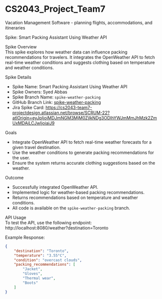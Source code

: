 # CS2043_Project_Team7
Vacation Management Software - planning flights, accommodations, and itineraries

Spike: Smart Packing Assistant Using Weather API  

Spike Overview  
This spike explores how weather data can influence packing recommendations for travelers. It integrates the OpenWeather API to fetch real-time weather conditions and suggests clothing based on temperature and weather conditions.  

Spike Details  
- Spike Name: Smart Packing Assistant Using Weather API  
- Spike Owners: Syed Abbas  
- Spike Branch Name: `spike-weather-packing`  
- GitHub Branch Link: [spike-weather-packing](https://github.com/Liana-Ne/CS2043_Project_Team7/tree/spike-weather-packing)  
- Jira Spike Card: https://cs2043-team7-projectdesign.atlassian.net/browse/SCRUM-22?atlOrigin=eyJpIjoiMDJmNGM3MjM0ZjlkNDg3ODlhYWJmMmJhMzk2ZmUxMDAiLCJwIjoiaiJ9

Goals  
- Integrate OpenWeather API to fetch real-time weather forecasts for a given travel destination.  
- Use the weather conditions to generate packing recommendations for the user.  
- Ensure the system returns accurate clothing suggestions based on the weather.  

Outcome  
- Successfully integrated OpenWeather API.  
- Implemented logic for weather-based packing recommendations.  
- Returns recommendations based on temperature and weather conditions.  
- All code is available on the `spike-weather-packing` branch.  

API Usage  
To test the API, use the following endpoint:  
http://localhost:8080/weather?destination=Toronto

Example Response:  

```json
{
    "destination": "Toronto",
    "temperature": "3.55°C",
    "condition": "overcast clouds",
    "packing_recommendations": [
        "Jacket",
        "Gloves",
        "Thermal wear",
        "Boots"
    ]
}

